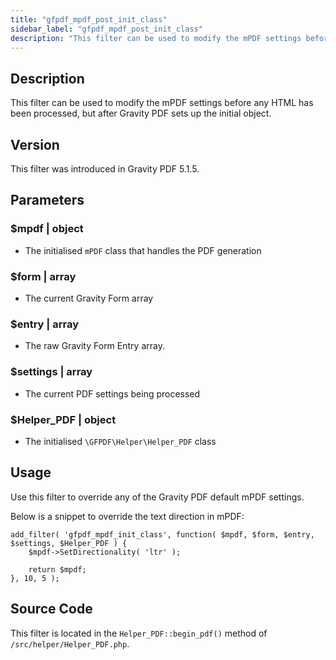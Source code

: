 ```yaml
---
title: "gfpdf_mpdf_post_init_class"
sidebar_label: "gfpdf_mpdf_post_init_class"
description: "This filter can be used to modify the mPDF settings before any HTML has been processed, but after Gravity PDF sets up the initial object."
---
```




## Description

This filter can be used to modify the mPDF settings before any HTML has been processed, but after Gravity PDF sets up the initial object.

## Version

This filter was introduced in Gravity PDF 5.1.5.

## Parameters

### $mpdf | object
*  The initialised `mPDF` class that handles the PDF generation

### $form | array
*  The current Gravity Form array

### $entry | array
*  The raw Gravity Form Entry array.

### $settings | array
*  The current PDF settings being processed

### $Helper_PDF | object
*  The initialised `\GFPDF\Helper\Helper_PDF` class

## Usage

Use this filter to override any of the Gravity PDF default mPDF settings.

Below is a snippet to override the text direction in mPDF:

```
add_filter( 'gfpdf_mpdf_init_class', function( $mpdf, $form, $entry, $settings, $Helper_PDF ) {
	$mpdf->SetDirectionality( 'ltr' );

	return $mpdf;
}, 10, 5 );
```

## Source Code

This filter is located in the `Helper_PDF::begin_pdf()` method of `/src/helper/Helper_PDF.php`.